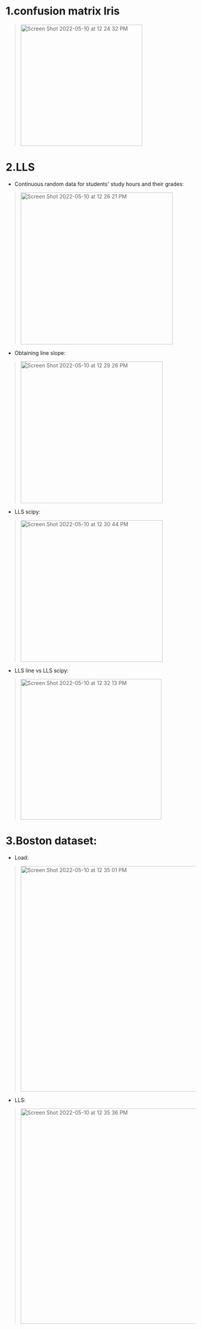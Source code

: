 # 1.confusion matrix Iris

> <img width="322" alt="Screen Shot 2022-05-10 at 12 24 32 PM" src="https://user-images.githubusercontent.com/87034655/167577853-5bde4bcc-be01-46c5-bc13-a9d9197e6866.png">

# 2.LLS


- Continuous random data for students' study hours and their grades:

> <img width="403" alt="Screen Shot 2022-05-10 at 12 26 21 PM" src="https://user-images.githubusercontent.com/87034655/167578206-aee4b2c6-6fce-4b02-aaa2-c72bd80a18e5.png">


- Obtaining line slope:

> <img width="376" alt="Screen Shot 2022-05-10 at 12 29 26 PM" src="https://user-images.githubusercontent.com/87034655/167578807-7e5f1eea-1eb9-4f97-a410-e8443e5621c8.png">


- LLS scipy:

> <img width="376" alt="Screen Shot 2022-05-10 at 12 30 44 PM" src="https://user-images.githubusercontent.com/87034655/167579068-7060f7b4-dd72-49c8-a22c-ed24d1ae22f9.png">


- LLS line vs LLS scipy:
> <img width="373" alt="Screen Shot 2022-05-10 at 12 32 13 PM" src="https://user-images.githubusercontent.com/87034655/167579343-2ba7984a-375c-4997-9bfb-25b2e25295e1.png">

# 3.Boston dataset:

- Load:

> <img width="598" alt="Screen Shot 2022-05-10 at 12 35 01 PM" src="https://user-images.githubusercontent.com/87034655/167579903-e4a4813c-f2fd-4b84-8fc4-15a1ee409842.png">

- LLS:

> <img width="571" alt="Screen Shot 2022-05-10 at 12 35 36 PM" src="https://user-images.githubusercontent.com/87034655/167580015-85ebf7b8-9ceb-4820-af52-6052cd4ca9e1.png">
